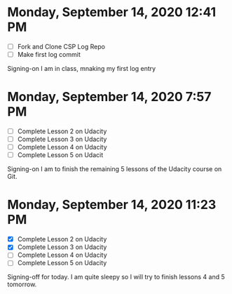 # Monday, September 14, 2020 12:41 PM
- [ ] Fork and Clone CSP Log Repo
- [ ] Make first log commit

Signing-on I am in class, mnaking my first log entry

# Monday, September 14, 2020 7:57 PM
- [ ] Complete Lesson 2 on Udacity
- [ ] Complete Lesson 3 on Udacity
- [ ] Complete Lesson 4 on Udacity
- [ ] Complete Lesson 5 on Udacit

Signing-on I am to finish the remaining 5 lessons of the Udacity course on Git. 

# Monday, September 14, 2020 11:23 PM
- [X] Complete Lesson 2 on Udacity
- [X] Complete Lesson 3 on Udacity
- [ ] Complete Lesson 4 on Udacity
- [ ] Complete Lesson 5 on Udacity

Signing-off for today. I am quite sleepy so I will try to finish lessons 4 and 5 tomorrow. 